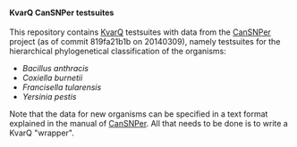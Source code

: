 
#### KvarQ CanSNPer testsuites

This repository contains [KvarQ] testsuites with data from the [CanSNPer]
project (as of commit 819fa21b1b on 20140309), namely testsuites for the
hierarchical phylogenetical classification of the organisms:

* *Bacillus anthracis*
* *Coxiella burnetii*
* *Francisella tularensis*
* *Yersinia pestis*

Note that the data for new organisms can be specified in a text format
explained in the manual of [CanSNPer]. All that needs to be done is to
write a KvarQ "wrapper".


[KvarQ]: <http://github.com/kvarq/kvarq>
[CanSNPer]: <http://github.com/adrlar/CanSNPer>

